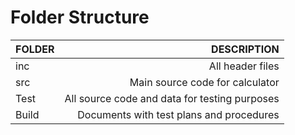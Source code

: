 # Folder Structure
| FOLDER | DESCRIPTION |
| :---        |        ---: |
|inc   | All header files   | 
| src| Main source code for calculator   | 
| Test  |All source code and data for testing purposes | 
| Build  | Documents with test plans and procedures  | 
